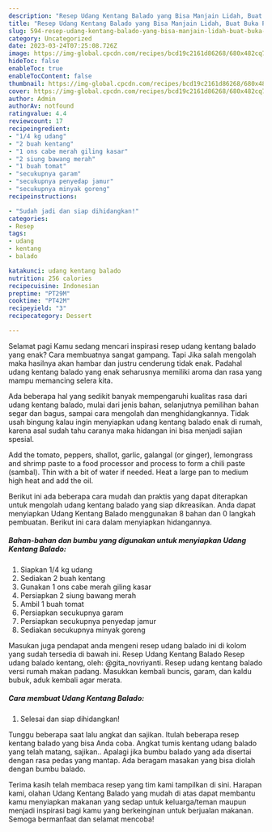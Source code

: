 ```yaml
---
description: "Resep Udang Kentang Balado yang Bisa Manjain Lidah, Buat Buka Puasa}"
title: "Resep Udang Kentang Balado yang Bisa Manjain Lidah, Buat Buka Puasa}"
slug: 594-resep-udang-kentang-balado-yang-bisa-manjain-lidah-buat-buka-puasa
category: Uncategorized
date: 2023-03-24T07:25:08.726Z
image: https://img-global.cpcdn.com/recipes/bcd19c2161d86268/680x482cq70/udang-kentang-balado-foto-resep-utama.jpg
hideToc: false
enableToc: true
enableTocContent: false
thumbnail: https://img-global.cpcdn.com/recipes/bcd19c2161d86268/680x482cq70/udang-kentang-balado-foto-resep-utama.jpg
cover: https://img-global.cpcdn.com/recipes/bcd19c2161d86268/680x482cq70/udang-kentang-balado-foto-resep-utama.jpg
author: Admin
authorAv: notfound
ratingvalue: 4.4
reviewcount: 17
recipeingredient:
- "1/4 kg udang"
- "2 buah kentang"
- "1 ons cabe merah giling kasar"
- "2 siung bawang merah"
- "1 buah tomat"
- "secukupnya garam"
- "secukupnya penyedap jamur"
- "secukupnya minyak goreng"
recipeinstructions:

- "Sudah jadi dan siap dihidangkan!"
categories:
- Resep
tags:
- udang
- kentang
- balado

katakunci: udang kentang balado 
nutrition: 256 calories
recipecuisine: Indonesian
preptime: "PT29M"
cooktime: "PT42M"
recipeyield: "3"
recipecategory: Dessert

---
```



Selamat pagi Kamu sedang mencari inspirasi resep udang kentang balado yang enak? Cara membuatnya sangat gampang. Tapi Jika salah mengolah maka hasilnya akan hambar dan justru cenderung tidak enak. Padahal udang kentang balado yang enak seharusnya memiliki aroma dan rasa yang mampu memancing selera kita.


Ada beberapa hal yang sedikit banyak mempengaruhi kualitas rasa dari udang kentang balado, mulai dari jenis bahan, selanjutnya pemilihan bahan segar dan bagus, sampai cara mengolah dan menghidangkannya. Tidak usah bingung kalau ingin menyiapkan udang kentang balado enak di rumah, karena asal sudah tahu caranya maka hidangan ini bisa menjadi sajian spesial.

Add the tomato, peppers, shallot, garlic, galangal (or ginger), lemongrass and shrimp paste to a food processor and process to form a chili paste (sambal). Thin with a bit of water if needed. Heat a large pan to medium high heat and add the oil.


Berikut ini ada beberapa cara mudah dan praktis yang dapat diterapkan untuk mengolah udang kentang balado yang siap dikreasikan. Anda dapat menyiapkan Udang Kentang Balado menggunakan 8 bahan dan 0 langkah pembuatan. Berikut ini cara dalam menyiapkan hidangannya.

<!--inarticleads1-->

##### Bahan-bahan dan bumbu yang digunakan untuk menyiapkan Udang Kentang Balado:

1. Siapkan 1/4 kg udang
1. Sediakan 2 buah kentang
1. Gunakan 1 ons cabe merah giling kasar
1. Persiapkan 2 siung bawang merah
1. Ambil 1 buah tomat
1. Persiapkan secukupnya garam
1. Persiapkan secukupnya penyedap jamur
1. Sediakan secukupnya minyak goreng


Masukan juga pendapat anda mengeni resep udang balado ini di kolom yang sudah tersedia di bawah ini. Resep Udang Kentang Balado Resep udang balado kentang, oleh: @gita_novriyanti. Resep udang kentang balado versi rumah makan padang. Masukkan kembali buncis, garam, dan kaldu bubuk, aduk kembali agar merata. 

<!--inarticleads2-->

##### Cara membuat Udang Kentang Balado:


1. Selesai dan siap dihidangkan!

Tunggu beberapa saat lalu angkat dan sajikan. Itulah beberapa resep kentang balado yang bisa Anda coba. Angkat tumis kentang udang balado yang telah matang, sajikan.. Apalagi jika bumbu balado yang ada disertai dengan rasa pedas yang mantap. Ada beragam masakan yang bisa diolah dengan bumbu balado. 

Terima kasih telah membaca resep yang tim kami tampilkan di sini. Harapan kami, olahan Udang Kentang Balado yang mudah di atas dapat membantu kamu menyiapkan makanan yang sedap untuk keluarga/teman maupun menjadi inspirasi bagi kamu yang berkeinginan untuk berjualan makanan. Semoga bermanfaat dan selamat mencoba!
